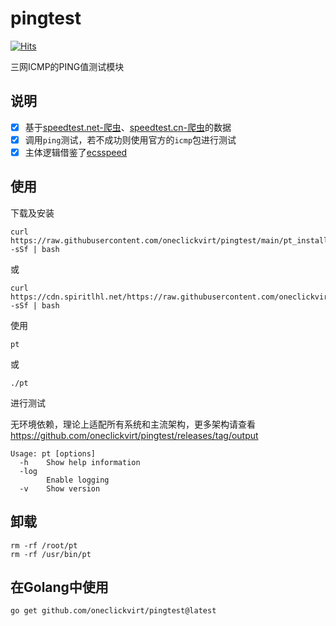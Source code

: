 # pingtest

[![Hits](https://hits.seeyoufarm.com/api/count/incr/badge.svg?url=https%3A%2F%2Fgithub.com%2Foneclickvirt%2Fpingtest&count_bg=%232EFFF8&title_bg=%23555555&icon=&icon_color=%23E7E7E7&title=hits&edge_flat=false)](https://www.spiritlhl.net)

三网ICMP的PING值测试模块

## 说明

- [x] 基于[speedtest.net-爬虫](https://github.com/spiritLHLS/speedtest.net-CN-ID)、[speedtest.cn-爬虫](https://github.com/spiritLHLS/speedtest.cn-CN-ID)的数据
- [x] 调用```ping```测试，若不成功则使用官方的```icmp```包进行测试
- [x] 主体逻辑借鉴了[ecsspeed](https://github.com/spiritLHLS/ecsspeed)

## 使用

下载及安装

```
curl https://raw.githubusercontent.com/oneclickvirt/pingtest/main/pt_install.sh -sSf | bash
```

或

```
curl https://cdn.spiritlhl.net/https://raw.githubusercontent.com/oneclickvirt/pingtest/main/pt_install.sh -sSf | bash
```

使用

```
pt
```

或

```
./pt
```

进行测试

无环境依赖，理论上适配所有系统和主流架构，更多架构请查看 https://github.com/oneclickvirt/pingtest/releases/tag/output

```
Usage: pt [options]
  -h    Show help information
  -log
        Enable logging
  -v    Show version
```

## 卸载

```
rm -rf /root/pt
rm -rf /usr/bin/pt
```

## 在Golang中使用

```
go get github.com/oneclickvirt/pingtest@latest
```